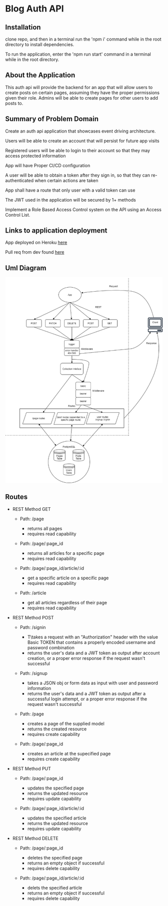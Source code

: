 # Blog Auth API

## Installation

  clone repo, and then in a terminal run the 'npm i' command while in the root directory to install dependencies.
  
  To run the application, enter the 'npm run start' command in a terminal while in the root directory.

## About the Application

  This auth api will provide the backend for an app that will allow users to create posts on certain pages, assuming they have the proper permissions given their role. Admins will be able to create pages for other users to add posts to.

## Summary of Problem Domain

  Create an auth api application that showcases event driving architecture. 
  
  Users will be able to create an account that will persist for future app visits

  Registered users will be able to login to their account so that they may access protected information

  App will have Proper CI/CD configuration

  A user will be able to obtain a token after they sign in, so that they can re-authenticated when certain actions are taken

  App shall have a route that only user with a valid token can use

  The JWT used in the application will be secured by 1+ methods

  Implement a Role Based Access Control system on the API using an Access Control List. 

## Links to application deployment

  App deployed on Heroku [here]()

  Pull req from dev found [here]()

## Uml Diagram

![diagram](./uml-diagram.png)

## Routes

* REST Method GET

  * Path: /page
    * returns all pages
    * requires read capability
  
  * Path: /page/:page_id
    * returns all articles for a specific page
    * requires read capability

  * Path: /page/:page_id/article/:id
    * get a specific article on a specific page
    * requires read capability

  * Path: /article
    * get all articles regardless of their page
    * requires read capability

* REST Method POST
  * Path: /signin
    * T\takes a request with an "Authorization" header with the value Basic TOKEN that contains a properly encoded username and password combination
    * returns the user's data and a JWT token as output after account creation, or a proper error response if the request wasn't successful

  * Path: /signup
    * takes a JSON obj or form data as input with user and password information
    * returns the user's data and a JWT token as output after a successful login attempt, or a proper error response if the request wasn't successful

  * Path: /page
    * creates a page of the supplied model
    * returns the created resource
    * requires create capability

  * Path: /page/:page_id
    * creates an article at the supecified page
    * requires create capability

* REST Method PUT
  * Path: /page/:page_id
    * updates the specified page
    * returns the updated resource
    * requires update capability

  * Path: /page/:page_id/article/:id
    * updates the specified article
    * returns the updated resource
    * requires update capability

* REST Method DELETE
  * Path: /page/:page_id
    * deletes the specified page
    * returns an empty object if successful
    * requires delete capability

  * Path: /page/:page_id/article/:id
    * delets the specified article
    * returns an empty object if successful
    * requires delete capability
